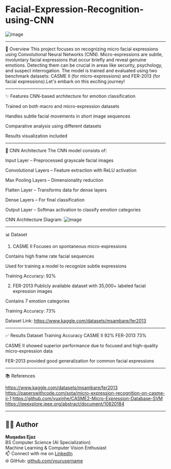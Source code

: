 # Facial-Expression-Recognition-using-CNN

![image](https://github.com/user-attachments/assets/817c6539-b174-45ea-950f-5ceab2f36fc5)

------------------------------------------------------------------------------------------------------------------------------------------------------------

👀 Overview
This project focuses on recognizing micro facial expressions using Convolutional Neural Networks (CNN). Micro-expressions are subtle, involuntary facial expressions that occur briefly and reveal genuine emotions. Detecting them can be crucial in areas like security, psychology, and suspect interrogation. The model is trained and evaluated using two benchmark datasets: CASME II (for micro-expressions) and FER-2013 (for facial expressions).Let's embark on this exciting journey!

--------------------------------------------------------------------------------------------------------------------------------------------------------------

✨ Features
CNN-based architecture for emotion classification

Trained on both macro and micro-expression datasets

Handles subtle facial movements in short image sequences

Comparative analysis using different datasets

Results visualization included

------------------------------------------------------------------------------------------------------------------------------------------------------------------

🧠 CNN Architecture
The CNN model consists of:

Input Layer – Preprocessed grayscale facial images

Convolutional Layers – Feature extraction with ReLU activation

Max Pooling Layers – Dimensionality reduction

Flatten Layer – Transforms data for dense layers

Dense Layers – For final classification

Output Layer – Softmax activation to classify emotion categories

CNN Architecture Diagram:
![image](https://github.com/user-attachments/assets/3019d87d-7e12-4acb-8c2d-0d6bb1aa7ffb)

---------------------------------------------------------------------------------------------------------------------------------------------------------

📊 Dataset
1. CASME II
Focuses on spontaneous micro-expressions

Contains high frame rate facial sequences

Used for training a model to recognize subtle expressions

Training Accuracy: 92%

2. FER-2013
Publicly available dataset with 35,000+ labeled facial expression images

Contains 7 emotion categories

Training Accuracy: 73%

Dataset Link: https://www.kaggle.com/datasets/msambare/fer2013

---------------------------------------------------------------------------------------------------------------------------------------
✅ Results
Dataset	Training Accuracy
CASME II	92%
FER-2013	73%

CASME II showed superior performance due to focused and high-quality micro-expression data

FER-2013 provided good generalization for common facial expressions

---------------------------------------------------------------------------------------------------------------------------------------------------

📚 References

https://www.kaggle.com/datasets/msambare/fer2013
https://paperswithcode.com/sota/micro-expression-recognition-on-casme-ii-1
https://github.com/yuxinhe/CASME2-Micro-Expression-Database-SVM
https://ieeexplore.ieee.org/abstract/document/10820184

--------------------------------------------------------------------------------------------------------------------------------------------------------

## 👩‍💻 Author

**Muqadas Ejaz**  
BS Computer Science (AI Specialization)  
Machine Learning & Computer Vision Enthusiast  
📫 Connect with me on [LinkedIn](https://www.linkedin.com/in/muqadasejaz/)  
🌐 GitHub: [github.com/yourusername](https://github.com/muqadasejaz)
